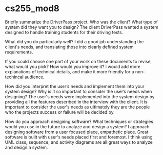 # cs255_mod8

Briefly summarize the DriverPass project. Who was the client? What type of system did they want you to design?
The client DriverPass wanted a system designed to handle training students for their driving tests. 

What did you do particularly well?
I did a good job understanding the client's needs, and translating those into clearly defined system requirements.

If you could choose one part of your work on these documents to revise, what would you pick? How would you improve it?
I would add more explanations of technical details, and make it more friendly for a non-techincal audience.

How did you interpret the user’s needs and implement them into your system design? Why is it so important to consider the user’s needs when designing?
The user's needs were implemented into the system design by providing all the features described in the interview with the client. It is important to consider the user's needs as ultimately they are the people who the projects success or failure will be decided by.

How do you approach designing software? What techniques or strategies would you use in the future to analyze and design a system?
I approach designing software from a user focused place, empathetic place. Great software is built with user's needs placed first and foremost. I think using UML class, sequence, and activity diagrams are all great ways to analyze and design a system.
